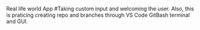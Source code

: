 Real life world App
#Taking custom input and welcoming the user. 
Also, this is praticing creating repo and branches through VS Code GitBash terminal and GUI.
